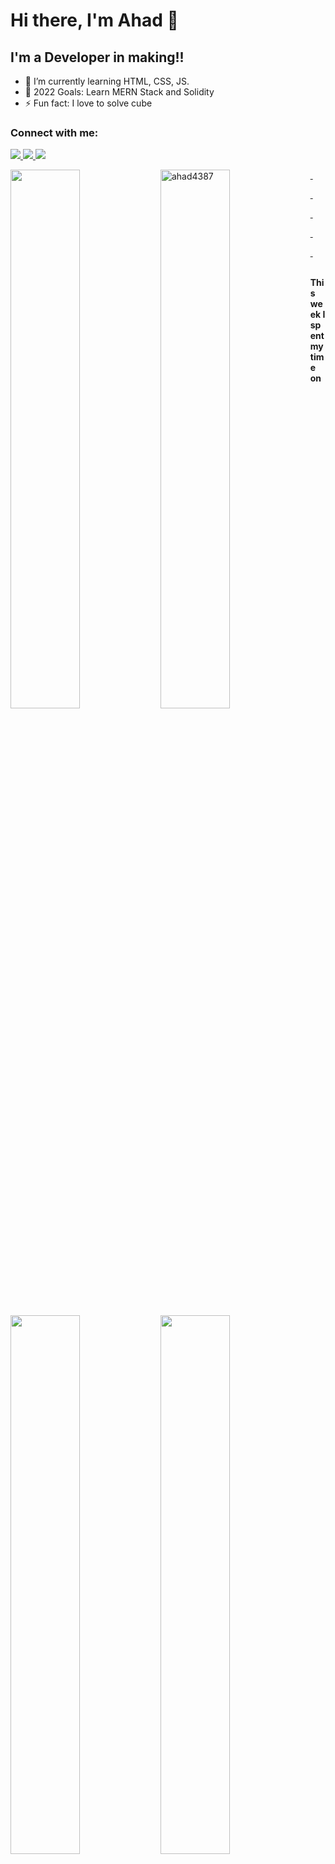 # Hi there, I'm Ahad 👋 
## I'm a Developer in making!!

- 🌱 I’m currently learning HTML, CSS, JS.
- 🥅 2022 Goals: Learn MERN Stack and Solidity
- ⚡ Fun fact: I love to solve cube


### Connect with me:
<p align="left">
  <a href= "https://www.linkedin.com/in/ahad-web3-dev/">
        <img src="https://img.icons8.com/color/30/000000/linkedin-circled--v1.png"/>
  </a>
  <a href= "https://twitter.com/Maak84681067">
    <img src="https://img.icons8.com/color/30/000000/twitter--v1.png"/>
  </a>
  <a href="https://www.instagram.com/web3.developer/">
    <img src="https://img.icons8.com/fluency/30/000000/instagram-new.png"/>
  </a>
</p>

<img align="left" width="47%" src="https://github-readme-stats.vercel.app/api/top-langs/?username=ahad4387&layout=compact"></img>

<img align="left" src="http://github-readme-streak-stats.herokuapp.com?user=ahad4387&ring=4F94EF&fire=4F94EF&currStreakLabel=4F94EF" alt="ahad4387" style="width:47%;"/><a href="https://github.com/ahad4387">

<p>&nbsp;</p><p>&nbsp;</p><p>&nbsp;</p><p>&nbsp;</p><p>&nbsp;</p>

<img align="left" width="47%" src="https://github-readme-stats.vercel.app/api?username=ahad4387&show_icons=true&locale=en"></img>



<a>&nbsp; &nbsp; **This week I spent my time on** </a>

<img align="left" width="47%" src="https://github-readme-stats-taupe-two.vercel.app/api/wakatime?username=ahad4387&hide_title=true&hide_border=true&langs_count=5&bg_color=00000000&text_color=777"></img>
